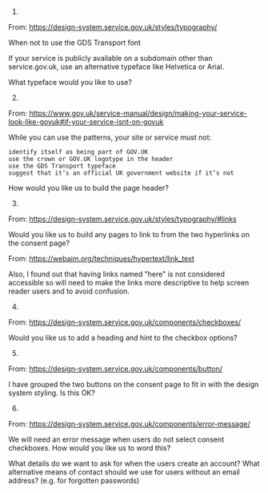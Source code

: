 1. 

From: https://design-system.service.gov.uk/styles/typography/

When not to use the GDS Transport font

If your service is publicly available on a subdomain other than service.gov.uk, use an alternative typeface like Helvetica or Arial.

What typeface would you like to use?

2. 

From: https://www.gov.uk/service-manual/design/making-your-service-look-like-govuk#if-your-service-isnt-on-govuk

While you can use the patterns, your site or service must not:

    identify itself as being part of GOV.UK
    use the crown or GOV.UK logotype in the header
    use the GDS Transport typeface
    suggest that it’s an official UK government website if it’s not

How would you like us to build the page header?

3. 

From: https://design-system.service.gov.uk/styles/typography/#links

Would you like us to build any pages to link to from the two hyperlinks on the consent page?

From: https://webaim.org/techniques/hypertext/link_text

Also, I found out that having links named "here" is not considered accessible so will need to make the links more descriptive to help screen reader users and to avoid confusion.

4. 

From: https://design-system.service.gov.uk/components/checkboxes/

Would you like us to add a heading and hint to the checkbox options?

5. 

From: https://design-system.service.gov.uk/components/button/

I have grouped the two buttons on the consent page to fit in with the design system styling. Is this OK?

6. 

From: https://design-system.service.gov.uk/components/error-message/

We will need an error message when users do not select consent checkboxes. How would you like us to word this?


What details do we want to ask for when the users create an account? What alternative means of contact should we use for users without an email address? (e.g. for forgotten passwords)